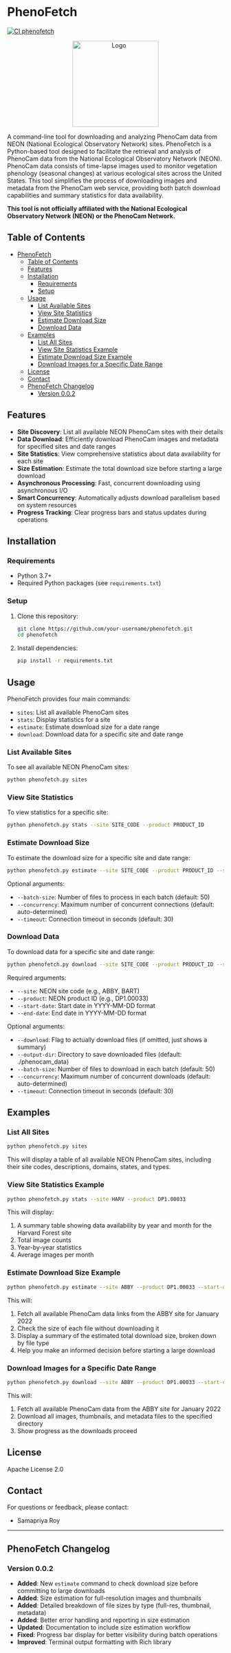 # PhenoFetch

[![CI phenofetch](https://github.com/samapriya/phenofetch/actions/workflows/package-ci.yml/badge.svg)](https://github.com/samapriya/phenofetch/actions/workflows/package-ci.yml)

<p align="center">
  <img src="https://github.com/user-attachments/assets/6e777aab-e4ff-480c-9128-2d115cb07f83" width="200" alt="Logo">
</p>

A command-line tool for downloading and analyzing PhenoCam data from NEON (National Ecological Observatory Network) sites. PhenoFetch is a Python-based tool designed to facilitate the retrieval and analysis of PhenoCam data from the National Ecological Observatory Network (NEON). PhenoCam data consists of time-lapse images used to monitor vegetation phenology (seasonal changes) at various ecological sites across the United States. This tool simplifies the process of downloading images and metadata from the PhenoCam web service, providing both batch download capabilities and summary statistics for data availability.

**This tool is not officially affiliated with the National Ecological Observatory Network (NEON) or the PhenoCam Network.**

## Table of Contents

- [PhenoFetch](#phenofetch)
  - [Table of Contents](#table-of-contents)
  - [Features](#features)
  - [Installation](#installation)
    - [Requirements](#requirements)
    - [Setup](#setup)
  - [Usage](#usage)
    - [List Available Sites](#list-available-sites)
    - [View Site Statistics](#view-site-statistics)
    - [Estimate Download Size](#estimate-download-size)
    - [Download Data](#download-data)
  - [Examples](#examples)
    - [List All Sites](#list-all-sites)
    - [View Site Statistics Example](#view-site-statistics-example)
    - [Estimate Download Size Example](#estimate-download-size-example)
    - [Download Images for a Specific Date Range](#download-images-for-a-specific-date-range)
  - [License](#license)
  - [Contact](#contact)
  - [PhenoFetch Changelog](#phenofetch-changelog)
    - [Version 0.0.2](#version-002)

## Features

- **Site Discovery**: List all available NEON PhenoCam sites with their details
- **Data Download**: Efficiently download PhenoCam images and metadata for specified sites and date ranges
- **Site Statistics**: View comprehensive statistics about data availability for each site
- **Size Estimation**: Estimate the total download size before starting a large download
- **Asynchronous Processing**: Fast, concurrent downloading using asynchronous I/O
- **Smart Concurrency**: Automatically adjusts download parallelism based on system resources
- **Progress Tracking**: Clear progress bars and status updates during operations

## Installation

### Requirements

- Python 3.7+
- Required Python packages (see `requirements.txt`)

### Setup

1. Clone this repository:
   ```bash
   git clone https://github.com/your-username/phenofetch.git
   cd phenofetch
   ```

2. Install dependencies:
   ```bash
   pip install -r requirements.txt
   ```

## Usage

PhenoFetch provides four main commands:

- `sites`: List all available PhenoCam sites
- `stats`: Display statistics for a site
- `estimate`: Estimate download size for a date range
- `download`: Download data for a specific site and date range

### List Available Sites

To see all available NEON PhenoCam sites:

```bash
python phenofetch.py sites
```

### View Site Statistics

To view statistics for a specific site:

```bash
python phenofetch.py stats --site SITE_CODE --product PRODUCT_ID
```

### Estimate Download Size

To estimate the download size for a specific site and date range:

```bash
python phenofetch.py estimate --site SITE_CODE --product PRODUCT_ID --start-date YYYY-MM-DD --end-date YYYY-MM-DD
```

Optional arguments:
- `--batch-size`: Number of files to process in each batch (default: 50)
- `--concurrency`: Maximum number of concurrent connections (default: auto-determined)
- `--timeout`: Connection timeout in seconds (default: 30)

### Download Data

To download data for a specific site and date range:

```bash
python phenofetch.py download --site SITE_CODE --product PRODUCT_ID --start-date YYYY-MM-DD --end-date YYYY-MM-DD [--download] [--output-dir DIR]
```

Required arguments:
- `--site`: NEON site code (e.g., ABBY, BART)
- `--product`: NEON product ID (e.g., DP1.00033)
- `--start-date`: Start date in YYYY-MM-DD format
- `--end-date`: End date in YYYY-MM-DD format

Optional arguments:
- `--download`: Flag to actually download files (if omitted, just shows a summary)
- `--output-dir`: Directory to save downloaded files (default: ./phenocam_data)
- `--batch-size`: Number of files to download in each batch (default: 50)
- `--concurrency`: Maximum number of concurrent downloads (default: auto-determined)
- `--timeout`: Connection timeout in seconds (default: 30)

## Examples

### List All Sites

```bash
python phenofetch.py sites
```

This will display a table of all available NEON PhenoCam sites, including their site codes, descriptions, domains, states, and types.

### View Site Statistics Example

```bash
python phenofetch.py stats --site HARV --product DP1.00033
```

This will display:
1. A summary table showing data availability by year and month for the Harvard Forest site
2. Total image counts
3. Year-by-year statistics
4. Average images per month

### Estimate Download Size Example

```bash
python phenofetch.py estimate --site ABBY --product DP1.00033 --start-date 2022-01-01 --end-date 2022-01-31
```

This will:
1. Fetch all available PhenoCam data links from the ABBY site for January 2022
2. Check the size of each file without downloading it
3. Display a summary of the estimated total download size, broken down by file type
4. Help you make an informed decision before starting a large download

### Download Images for a Specific Date Range

```bash
python phenofetch.py download --site ABBY --product DP1.00033 --start-date 2022-01-01 --end-date 2022-01-31 --download --output-dir ./my_phenocam_data
```

This will:
1. Fetch all available PhenoCam data from the ABBY site for January 2022
2. Download all images, thumbnails, and metadata files to the specified directory
3. Show progress as the downloads proceed

## License

Apache License 2.0

## Contact

For questions or feedback, please contact:
- Samapriya Roy

---

## PhenoFetch Changelog

### Version 0.0.2
- **Added**: New `estimate` command to check download size before committing to large downloads
- **Added**: Size estimation for full-resolution images and thumbnails
- **Added**: Detailed breakdown of file sizes by type (full-res, thumbnail, metadata)
- **Added**: Better error handling and reporting in size estimation
- **Updated**: Documentation to include size estimation workflow
- **Fixed**: Progress bar display for better visibility during batch operations
- **Improved**: Terminal output formatting with Rich library
